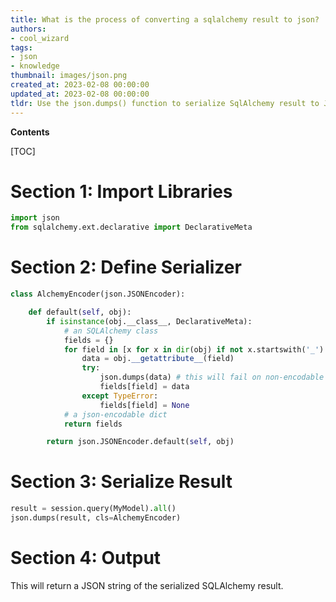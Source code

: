 ```yaml
---
title: What is the process of converting a sqlalchemy result to json?
authors:
- cool_wizard
tags:
- json
- knowledge
thumbnail: images/json.png
created_at: 2023-02-08 00:00:00
updated_at: 2023-02-08 00:00:00
tldr: Use the json.dumps() function to serialize SqlAlchemy result to JSON.
---
```


**Contents**

[TOC]

# Section 1: Import Libraries

```python
import json
from sqlalchemy.ext.declarative import DeclarativeMeta
```

# Section 2: Define Serializer

```python
class AlchemyEncoder(json.JSONEncoder):

    def default(self, obj):
        if isinstance(obj.__class__, DeclarativeMeta):
            # an SQLAlchemy class
            fields = {}
            for field in [x for x in dir(obj) if not x.startswith('_') and x != 'metadata']:
                data = obj.__getattribute__(field)
                try:
                    json.dumps(data) # this will fail on non-encodable values, like other classes
                    fields[field] = data
                except TypeError:
                    fields[field] = None
            # a json-encodable dict
            return fields

        return json.JSONEncoder.default(self, obj)
```

# Section 3: Serialize Result

```python
result = session.query(MyModel).all()
json.dumps(result, cls=AlchemyEncoder)
```

# Section 4: Output

This will return a JSON string of the serialized SQLAlchemy result.
